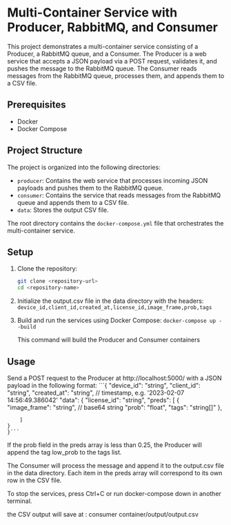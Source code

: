 # Multi-Container Service with Producer, RabbitMQ, and Consumer

This project demonstrates a multi-container service consisting of a Producer, a RabbitMQ queue, and a Consumer. The Producer is a web service that accepts a JSON payload via a POST request, validates it, and pushes the message to the RabbitMQ queue. The Consumer reads messages from the RabbitMQ queue, processes them, and appends them to a CSV file.

## Prerequisites

- Docker
- Docker Compose

## Project Structure

The project is organized into the following directories:

- `producer`: Contains the web service that processes incoming JSON payloads and pushes them to the RabbitMQ queue.
- `consumer`: Contains the service that reads messages from the RabbitMQ queue and appends them to a CSV file.
- `data`: Stores the output CSV file.

The root directory contains the `docker-compose.yml` file that orchestrates the multi-container service.

## Setup

1. Clone the repository:

   ```bash
   git clone <repository-url>
   cd <repository-name>

2. Initialize the output.csv file in the data directory with the headers:
    `device_id,client_id,created_at,license_id,image_frame,prob,tags`

3. Build and run the services using Docker Compose:
    `docker-compose up --build`


    This command will build the Producer and Consumer containers

## Usage
Send a POST request to the Producer at http://localhost:5000/ with a JSON payload in the following format:
    ```{
    "device_id": "string",
    "client_id": "string",
    "created_at": "string", // timestamp, e.g. '2023-02-07 14:56:49.386042'
    "data": {
        "license_id": "string",
        "preds": [
        {
            "image_frame": "string", // base64 string
            "prob": "float",
            "tags": "string[]"
        },
        
        ]
    }
    }```

If the prob field in the preds array is less than 0.25, the Producer will append the tag low_prob to the tags list.

The Consumer will process the message and append it to the output.csv file in the data directory. Each item in the preds array will correspond to its own row in the CSV file.

To stop the services, press Ctrl+C or run docker-compose down in another terminal.

the CSV output will save at : consumer container/output/output.csv